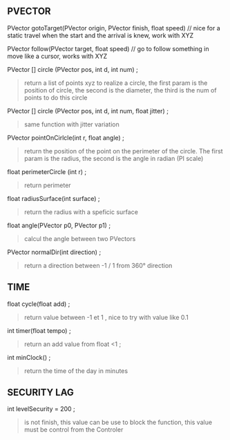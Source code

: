 
PVECTOR
--
PVector gotoTarget(PVector origin,  PVector finish, float speed) // nice for a static travel when the start and the arrival is knew, work with XYZ

PVector follow(PVector target, float speed) // go to follow something in move like a cursor, works with XYZ


PVector [] circle (PVector pos, int d, int num) ;
>return a list of points xyz to realize a circle, the first param is the position of circle, the second is the diameter, the third is the num of points to do this circle

PVector [] circle (PVector pos, int d, int num, float jitter) ;
>same function with jitter variation

PVector pointOnCirlcle(int r, float angle) ;
>return the position of the point on the perimeter of the circle. The first param is the radius, the second is the angle in radian (PI scale)

float perimeterCircle (int r) ;
>return perimeter

float radiusSurface(int surface) ; 
>return the radius with a speficic surface

float angle(PVector p0, PVector p1) ;
>calcul the angle between two PVectors

PVector normalDir(int direction) ;
>return a direction between -1 / 1 from 360° direction



TIME
--
float cycle(float add) ;
>return value between -1 et 1 , nice to try with value like 0.1

int timer(float tempo) ;
>return an add value from float <1 ;

int minClock() ;
>return the time of the day in minutes



SECURITY LAG
--
int levelSecurity = 200 ; 
>is not finish, this value can be use to block the function, this value must be control from the Controler



























